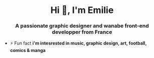 <h1 align="center">Hi 👋, I'm Emilie</h1>
<h3 align="center">A passionate graphic designer and wanabe front-end developper from France</h3>

- ⚡ Fun fact **i'm intesrested in music, graphic design, art, football, comics & manga**
